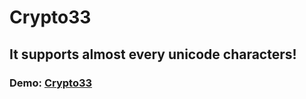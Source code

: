 # Crypto33 
## It supports almost every unicode characters!
### Demo: [Crypto33](https://iamevenstronger.github.io/Crypto33/index.html)
